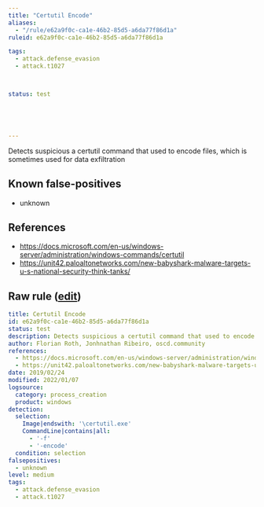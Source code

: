 ```yaml
---
title: "Certutil Encode"
aliases:
  - "/rule/e62a9f0c-ca1e-46b2-85d5-a6da77f86d1a"
ruleid: e62a9f0c-ca1e-46b2-85d5-a6da77f86d1a

tags:
  - attack.defense_evasion
  - attack.t1027



status: test





---
```


Detects suspicious a certutil command that used to encode files, which is sometimes used for data exfiltration

<!--more-->


## Known false-positives

* unknown



## References

* https://docs.microsoft.com/en-us/windows-server/administration/windows-commands/certutil
* https://unit42.paloaltonetworks.com/new-babyshark-malware-targets-u-s-national-security-think-tanks/


## Raw rule ([edit](https://github.com/SigmaHQ/sigma/edit/master/rules/windows/process_creation/proc_creation_win_susp_certutil_encode.yml))
```yaml
title: Certutil Encode
id: e62a9f0c-ca1e-46b2-85d5-a6da77f86d1a
status: test
description: Detects suspicious a certutil command that used to encode files, which is sometimes used for data exfiltration
author: Florian Roth, Jonhnathan Ribeiro, oscd.community
references:
  - https://docs.microsoft.com/en-us/windows-server/administration/windows-commands/certutil
  - https://unit42.paloaltonetworks.com/new-babyshark-malware-targets-u-s-national-security-think-tanks/
date: 2019/02/24
modified: 2022/01/07
logsource:
  category: process_creation
  product: windows
detection:
  selection:
    Image|endswith: '\certutil.exe'
    CommandLine|contains|all:
      - '-f'
      - '-encode'
  condition: selection
falsepositives:
  - unknown
level: medium
tags:
  - attack.defense_evasion
  - attack.t1027

```

